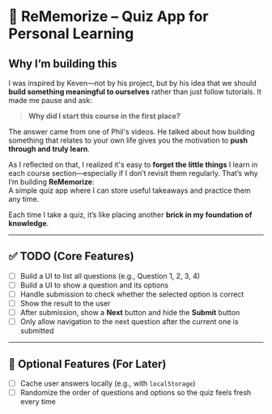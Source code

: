 # 📘 ReMemorize – Quiz App for Personal Learning

## Why I’m building this

I was inspired by Keven—not by his project, but by his idea that we should **build something meaningful to ourselves** rather than just follow tutorials. It made me pause and ask:

> **Why did I start this course in the first place?**

The answer came from one of Phil's videos. He talked about how building something that relates to your own life gives you the motivation to **push through and truly learn**.

As I reflected on that, I realized it's easy to **forget the little things** I learn in each course section—especially if I don’t revisit them regularly. That’s why I’m building **ReMemorize**:  
A simple quiz app where I can store useful takeaways and practice them any time.

Each time I take a quiz, it’s like placing another **brick in my foundation of knowledge**.

---

## ✅ TODO (Core Features)

- [ ] Build a UI to list all questions (e.g., Question 1, 2, 3, 4)
- [ ] Build a UI to show a question and its options
- [ ] Handle submission to check whether the selected option is correct
- [ ] Show the result to the user
- [ ] After submission, show a **Next** button and hide the **Submit** button
- [ ] Only allow navigation to the next question after the current one is submitted

---

## 🌟 Optional Features (For Later)

- [ ] Cache user answers locally (e.g., with `localStorage`)
- [ ] Randomize the order of questions and options so the quiz feels fresh every time
